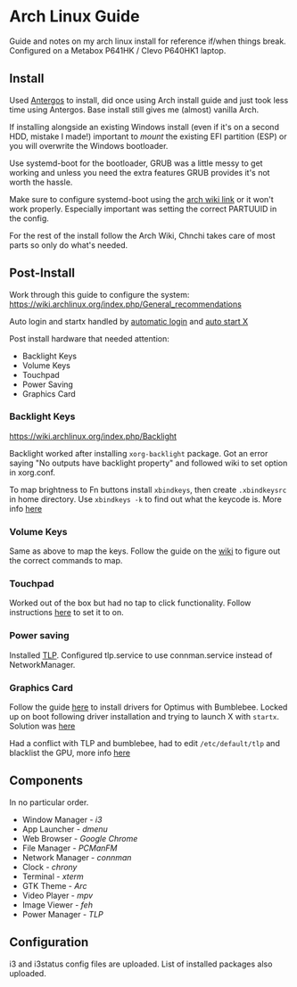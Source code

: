 # Arch Linux Guide

Guide and notes on my arch linux install for reference if/when things break. Configured on a Metabox P641HK / Clevo P640HK1 laptop.

## Install

Used [Antergos](https://antergos.com/) to install, did once using Arch install guide and just took less time using Antergos. Base install still gives me (almost) vanilla Arch.

If installing alongside an existing Windows install (even if it's on a second HDD, mistake I made!) important to *mount* the existing EFI partition (ESP) or you will overwrite the Windows bootloader.

Use systemd-boot for the bootloader, GRUB was a little messy to get working and unless you need the extra features GRUB provides it's not worth the hassle.

Make sure to configure systemd-boot using the [arch wiki link](https://wiki.archlinux.org/index.php/systemd-boot) or it won't work properly. Especially important was setting the correct PARTUUID in the config.

For the rest of the install follow the Arch Wiki, Chnchi takes care of most parts so only do what's needed.

## Post-Install

Work through this guide to configure the system: https://wiki.archlinux.org/index.php/General_recommendations

Auto login and startx handled by [automatic login](https://wiki.archlinux.org/index.php/Getty#Automatic_login_to_virtual_console) and [auto start X](https://wiki.archlinux.org/index.php/Xinit#Autostart_X_at_login)

Post install hardware that needed attention:

* Backlight Keys
* Volume Keys
* Touchpad
* Power Saving
* Graphics Card

### Backlight Keys

https://wiki.archlinux.org/index.php/Backlight

Backlight worked after installing `xorg-backlight` package. Got an error saying "No outputs have backlight property" and followed wiki to set option in xorg.conf. 

To map brightness to Fn buttons install `xbindkeys`, then create `.xbindkeysrc` in home directory. Use `xbindkeys -k` to find out what the keycode is. More info [here](https://wiki.archlinux.org/index.php/Xbindkeys#Volume_control)

### Volume Keys

Same as above to map the keys. Follow the guide on the [wiki](https://wiki.archlinux.org/index.php/PulseAudio#Keyboard_volume_control) to figure out the correct commands to map.

### Touchpad 

Worked out of the box but had no tap to click functionality. Follow instructions [here](https://wiki.archlinux.org/index.php/Libinput#Common_options) to set it to on.

### Power saving

Installed [TLP](https://wiki.archlinux.org/index.php/Laptop_Mode_Tools). Configured tlp.service to use connman.service instead of NetworkManager.

### Graphics Card

Follow the guide [here](https://antergos.com/wiki/hardware/graphics/bumblebee-for-nvidia-optimus/) to install drivers for Optimus with Bumblebee. Locked up on boot following driver installation and trying to launch X with `startx`. Solution was [here](https://wiki.archlinux.org/index.php/NVIDIA_Optimus#Lockup_issue_.28lspci_hangs.29)

Had a conflict with TLP and bumblebee, had to edit `/etc/default/tlp` and blacklist the GPU, more info [here](https://www.reddit.com/r/archlinux/comments/5m78zz/bumblebee_nvidia_error_on_optimus_laptop/)

## Components

In no particular order.

* Window Manager - _i3_
* App Launcher - _dmenu_
* Web Browser - _Google Chrome_
* File Manager - _PCManFM_
* Network Manager - _connman_
* Clock - _chrony_
* Terminal - _xterm_
* GTK Theme - _Arc_
* Video Player - _mpv_
* Image Viewer - _feh_
* Power Manager - _TLP_

## Configuration

i3 and i3status config files are uploaded. List of installed packages also uploaded.